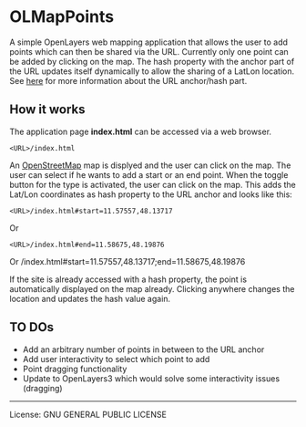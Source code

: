 # OLMapPoints

A simple OpenLayers web mapping application that allows the user to add points which can then be shared via the URL. Currently only one point can be added by clicking on the map. The hash property with the anchor part of the URL updates itself dynamically to allow the sharing of a LatLon location. See [here](http://www.w3schools.com/jsref/obj_location.asp) for more information about the URL anchor/hash part.

## How it works

The application page **index.html** can be accessed via a web browser. 

    <URL>/index.html

An [OpenStreetMap](http://www.penstreetmap.org) map is displyed and the user can click on the map. The user can select if he wants to add a start or an end point. When the toggle button for the type is activated, the user can click on the map. This adds the Lat/Lon coordinates as hash property to the URL anchor and looks like this:

    <URL>/index.html#start=11.57557,48.13717

Or

    <URL>/index.html#end=11.58675,48.19876

Or
    <URL>/index.html#start=11.57557,48.13717;end=11.58675,48.19876
    
If the site is already accessed with a hash property, the point is automatically displayed on the map already. Clicking anywhere changes the location and updates the hash value again.

## TO DOs
* Add an arbitrary number of points in between to the URL anchor
* Add user interactivity to select which point to add
* Point dragging functionality
* Update to OpenLayers3 which would solve some interactivity issues (dragging)

* * *
License: GNU GENERAL PUBLIC LICENSE
